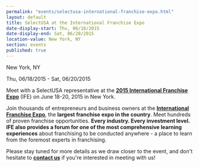 ```yaml
---
permalink: "events/selectusa-international-franchise-expo.html"
layout: default
title: SelectUSA at the International Franchise Expo
date-display-start: Thu, 06/18/2015
date-display-end: Sat, 06/20/2015
location-value: New York, NY
section: events
published: true
---
```

   New York, NY        

   Thu, 06/18/2015 - Sat, 06/20/2015

Meet with a SelectUSA representative at the&nbsp;**[2015 International Franchise Expo](http://www.ifeinfo.com/)**&nbsp;(IFE) on June 18-20, 2015 in New York.

Join thousands of entrepreneurs and business owners at the **[International Franchise Expo](http://www.ifeinfo.com/)**, the **largest franchise expo in the country**. Meet hundreds of proven franchise opportunities. **Every industry. Every investment level. **IFE also provides a forum for one of the most comprehensive** learning experiences** about franchising to be conducted anywhere - a place to learn from the foremost experts in franchising.

Please stay tuned for more details as we draw closer to the event, and&nbsp;don't hesitate to&nbsp;**[contact us](/contact-us)**&nbsp;if you're interested in meeting with us!
 